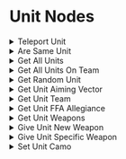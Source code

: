 # Unit Nodes

<details>
<summary>Teleport Unit</summary>

### Node Rules

ruleID: RequiredNodeInput\
RequiredProperties: Unit\
Position

### Input Pins

pinId: ActionStart\
dataType: execute

pinId: Unit\
dataType: object

#### Editor Settings

pinId: Position\
dataType: vector3

#### Editor Settings

pinId: Teleport Unit's Vehicle\
dataType: bool\
settings: defaultValue: Bool: true

#### Editor Settings

### Output Pins

pinId: ActionComplete\
dataType: execute userData:

#### Editor Settings

### Node Category: Units\
</details>

<details>
<summary>Are Same Unit</summary>

### </summary>

### Node Rules

ruleID: RequiredNodeInput\
RequiredProperties: Unit A\
Unit B

### Input Pins

pinId: Unit A\
dataType: object

#### Editor Settings

pinId: Unit B\
dataType: object

#### Editor Settings

### Output Pins

pinId: Are Same Unit\
dataType: bool\
userData:

#### Editor Settings

### Node Category: Units\
</details>

<details>
<summary>Get All Units</summary>

### Output Pins

pinId: Units\
dataType: object_list\
userData:

##### Editor Settings

### Node Category: Units\
</details>

<details>
<summary>Get All Units On Team</summary>

### </summary>

### Node Rules

ruleID: RequiredNodeInput\
RequiredProperties: Team

### Input Pins

pinId: Team\
dataType: team

#### Editor Settings

### Output Pins

pinId: Units\
dataType: object\_list\
userData:

#### Editor Settings

### Node Category: Units\
</details>

<details>
<summary>Get Random Unit</summary>

### Output Pins

pinId: Unit\
dataType: object\
userData:

##### Editor Settings

### Node Category: Units\
</details>

<details>
<summary>Get Unit Aiming Vector</summary>

### </summary>

### Node Rules

ruleID: RequiredNodeInput\
RequiredProperties: Unit

### Input Pins

pinId: Unit\
dataType: object

#### Editor Settings

### Output Pins

pinId: Aiming Vector\
dataType: vector3\
userData:

#### Editor Settings

### Node Category: Units\
</details>

<details>
<summary>Get Unit Team</summary>

### </summary>

### Node Rules

ruleID: RequiredNodeInput\
RequiredProperties: Unit

### Input Pins

pinId: Unit\
dataType: object

#### Editor Settings

### Output Pins

pinId: Team\
dataType: team\
userData:

#### Editor Settings

### Node Category: Units\
</details>

<details>
<summary>Get Unit FFA Allegiance</summary>

### </summary>

### Node Rules

ruleID: RequiredNodeInput\
RequiredProperties: Unit

### Input Pins

pinId: Unit\
dataType: object

#### Editor Settings

### Output Pins

pinId: Team\
dataType: team\
userData:

#### Editor Settings

### Node Category: Units\
</details>

<details>
<summary>Get Unit Weapons</summary>

### </summary>

### Node Rules

ruleID: RequiredNodeInput\
RequiredProperties: Unit

### Input Pins

pinId: Unit\
dataType: object

#### Editor Settings

### Output Pins

pinId: Equipped Weapon\
dataType: object\
userData:

#### Editor Settings

pinId: Unequipped Weapon\
dataType: object\
userData:

#### Editor Settings

### Node Category: Inventory\
</details>

<details>
<summary>Give Unit New Weapon</summary>

### Node Rules

ruleID: RequiredNodeInput\
RequiredProperties: Unit\
Weapon Type\
Weapon Addition Method

### Input Pins

pinId: ActionStart\
dataType: execute

pinId: Unit\
dataType: object

#### Editor Settings

pinId: Weapon Type\
dataType: weapon\_type

#### Editor Settings

pinId: Weapon Addition Method\
dataType: weapon\_addition\_method

#### Editor Settings

pinId: Wait Until Completion\
dataType: bool\
settings: defaultValue: Bool: true

#### Editor Settings

### Output Pins

pinId: ActionComplete\
dataType: execute userData:

#### Editor Settings

### Node Category: Inventory\
</details>

<details>
<summary>Give Unit Specific Weapon</summary>

### </summary>

### Node Rules

ruleID: RequiredNodeInput\
RequiredProperties: Unit\
Weapon\
Weapon Addition Method

### Input Pins

pinId: ActionStart\
dataType: execute

pinId: Unit\
dataType: object

#### Editor Settings

pinId: Weapon\
dataType: object

#### Editor Settings

pinId: Weapon Addition Method\
dataType: weapon\_addition\_method

#### Editor Settings

pinId: Wait Until Completion\
dataType: bool\
settings: defaultValue: Bool: true

#### Editor Settings

### Output Pins

pinId: ActionComplete\
dataType: execute userData:

#### Editor Settings

### Node Category: Inventory\
</details>

<details>
<summary>Set Unit Camo</summary>

### Node Rules

ruleID: RequiredNodeInput\
RequiredProperties: Unit\
Duration in Seconds

### Input Pins

pinId: ActionStart\
dataType: execute

pinId: Unit\
dataType: object

#### Editor Settings

pinId: Duration in Seconds\
dataType: number

#### Editor Settings

MinRange: 0\
MaxRange: 20

### Output Pins

pinId: ActionComplete\
dataType: execute userData:

#### Editor Settings

### Node Category: Units\
</details>
